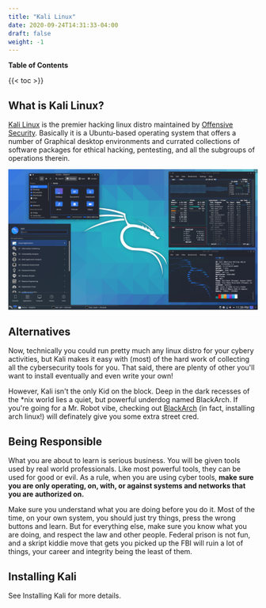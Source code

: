 ```yaml
---
title: "Kali Linux"
date: 2020-09-24T14:31:33-04:00
draft: false
weight: -1
---
```


**Table of Contents**

{{< toc >}}

## What is Kali Linux?

[Kali Linux](https://www.kali.org/) is the premier hacking linux distro maintained by [Offensive Security](https://www.offensive-security.com/). Basically it is a Ubuntu-based operating system that offers a number of Graphical desktop environments and currated collections of
software packages for ethical hacking, pentesting, and all the subgroups of operations therein.

![](/images/kali2020.png)

## Alternatives

Now, technically you could run pretty much any linux distro for your cybery activities, but Kali makes it easy with (most) of the hard work of collecting all the cybersecurity tools for you. That said, there are plenty of other you'll want to install eventually and even write your own!

However, Kali isn't the only Kid on the block. Deep in the dark recesses of the *nix world lies a quiet, but powerful underdog named BlackArch. If you're going for a Mr. Robot vibe, checking out [BlackArch](https://blackarch.org/) (in fact, installing arch linux!) will definately give you some extra street cred.

## Being Responsible

What you are about to learn is serious business. You will be given tools used by real world professionals. Like most powerful tools, they can be used for good or evil. As a rule, when you are using cyber tools, **make sure you are only operating, on, with, or against systems and networks that you are authorized on.**

Make sure you understand what you are doing before you do it. Most of the time, on your own system, you should just try things, press the wrong buttons and learn. But for everything else, make sure you know what you are doing, and respect the law and other people. Federal prison is not fun, and a skript kiddie move that gets you picked up the FBI will ruin a lot of things, your career and integrity being the least of them.

## Installing Kali

See Installing Kali for more details.


